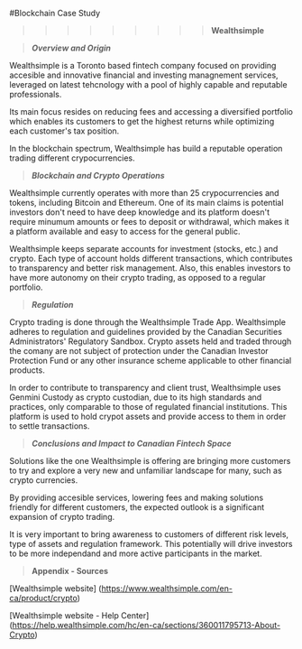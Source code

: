 #Blockchain Case Study

>>>>>>>>>**Wealthsimple**

> ***Overview and Origin***

Wealthsimple is a Toronto based fintech company focused on providing accesible and innovative financial and investing managnement services, leveraged on latest tehcnology with a pool of highly capable and reputable professionals.  

Its main focus resides on reducing fees and accessing a diversified portfolio which enables its customers to get the highest returns while optimizing each customer's tax position. 

In the blockchain spectrum, Wealthsimple has build a reputable operation trading different crypocurrencies. 

> ***Blockchain and Crypto Operations***

Wealthsimple currently operates with more than 25 crypocurrencies and tokens, including Bitcoin and Ethereum. One of its main claims is potential investors don't need to have deep knowledge and its platform doesn't require minumum amounts or fees to deposit or withdrawal, which makes it a platform available and easy to access for the general public. 

Wealthsimple keeps separate accounts for investment (stocks, etc.) and crypto. Each type of account holds different transactions, which contributes to transparency and better risk management. Also, this enables investors to have more autonomy on their crypto trading, as opposed to a regular portfolio. 

> ***Regulation***

Crypto trading is done through the Wealthsimple Trade App. Wealthsimple adheres to regulation and guidelines provided by the Canadian Securities Administrators' Regulatory Sandbox. Crypto assets held and traded through the comany are not subject of protection under the Canadian Investor Protection Fund or any other insurance scheme applicable to other financial products. 

In order to contribute to transparency and client trust, Wealthsimple uses Genmini Custody as crypto custodian, due to its high standards and practices, only comparable to those of regulated financial institutions. This platform is used to hold crypot assets and provide access to them in order to settle transactions.  


> ***Conclusions and Impact to Canadian Fintech Space***

Solutions like the one Wealthsimple is offering are bringing more customers to try and explore a very new and unfamiliar landscape for many, such as crypto currencies. 

By providing accesible services, lowering fees and making solutions friendly for different customers, the expected outlook is a significant expansion of crypto trading.

It is very important to bring awareness to customers of different risk levels, type of assets and regulation framework. This potentially will drive investors to be more independand and more active participants in the market. 





> **Appendix - Sources**

[Wealthsimple website] (https://www.wealthsimple.com/en-ca/product/crypto)

[Wealthsimple website - Help Center] (https://help.wealthsimple.com/hc/en-ca/sections/360011795713-About-Crypto)

